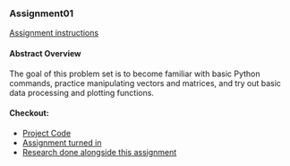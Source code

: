 ### Assignment01

[Assignment instructions](HA1.pdf)

#### Abstract Overview

The goal of this problem set is to become familiar with basic Python commands, practice manipulating vectors and matrices, and try out basic data processing and plotting functions.


#### Checkout:
- [Project Code](.)
- [Assignment turned in](Assignment01.pdf)
- [Research done alongside this assignment](../../Research/)